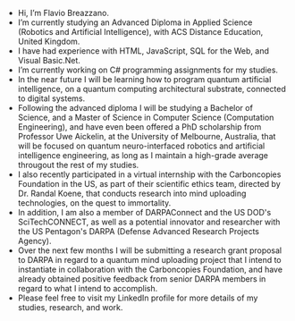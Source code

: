 - Hi, I’m Flavio Breazzano.
- I’m currently studying an Advanced Diploma in Applied Science (Robotics and Artificial Intelligence), with ACS Distance Education, United Kingdom.
- I have had experience with HTML, JavaScript, SQL for the Web, and Visual Basic.Net.
- I’m currently working on C# programming assignments for my studies.
- In the near future I will be learning how to program quantum artificial intelligence, on a quantum computing architectural substrate, connected to digital systems.
- Following the advanced diploma I will be studying a Bachelor of Science, and a Master of Science in Computer Science (Computation Engineering), and have even been offered a PhD scholarship from Professor Uwe Aickelin, at the University of Melbourne, Australia, that will be focused on quantum neuro-interfaced robotics and artificial intelligence engineering, as long as I maintain a high-grade average througout the rest of my studies.
- I also recently participated in a virtual internship with the Carboncopies Foundation in the US, as part of their scientific ethics team, directed by Dr. Randal Koene, that conducts research into mind uploading technologies, on the quest to immortality.
- In addition, I am also a member of DARPAConnect and the US DOD's SciTechCONNECT, as well as a potential innovator and researcher with the US Pentagon's DARPA (Defense Advanced Research Projects Agency).
- Over the next few months I will be submitting a research grant proposal to DARPA in regard to a quantum mind uploading project that I intend to instantiate in collaboration with the Carboncopies Foundation, and have already obtained positive feedback from senior DARPA members in regard to what I intend to accomplish.
- Please feel free to visit my LinkedIn profile for more details of my studies, research, and work.
<!---
Flavio592/Flavio592 is a ✨ special ✨ repository because its `README.md` (this file) appears on your GitHub profile.
You can click the Preview link to take a look at your changes.
--->
